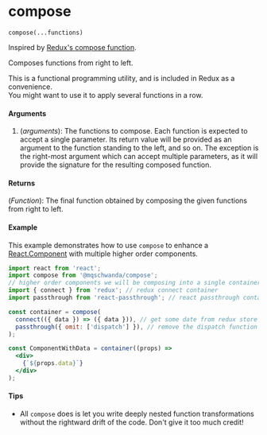 # compose

`compose(...functions)`

Inspired by [Redux's compose function](https://redux.js.org/api/compose).

Composes functions from right to left.

This is a functional programming utility, and is included in Redux as a convenience.  
You might want to use it to apply several functions in a row.

#### Arguments

1. (*arguments*): The functions to compose. Each function is expected to accept a single parameter. Its return value will be provided as an argument to the function standing to the left, and so on. The exception is the right-most argument which can accept multiple parameters, as it will provide the signature for the resulting composed function.

#### Returns

(*Function*): The final function obtained by composing the given functions from right to left.

#### Example

This example demonstrates how to use `compose` to enhance a [React.Component]() with multiple higher order components.

```jsx
import react from 'react';
import compose from '@mqschwanda/compose';
// higher order components we will be composing into a single container...
import { connect } from 'redux'; // redux connect container
import passthrough from 'react-passthrough'; // react passthrough container

const container = compose(
  connect(({ data }) => ({ data })), // get some date from redux store
  passthrough({ omit: ['dispatch'] }), // remove the dispatch function from props
);

const ComponentWithData = container((props) =>
  <div>
    {`${props.data}`}
  </div>
);
```

#### Tips

* All `compose` does is let you write deeply nested function transformations without the rightward drift of the code. Don't give it too much credit!

